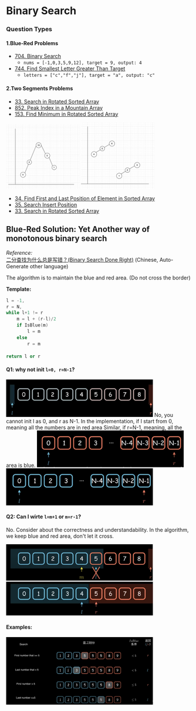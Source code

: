 # Binary Search 

### Question Types
#### 1.Blue-Red Problems
* [704. Binary Search](https://leetcode.com/problems/binary-search/)
  * `nums = [-1,0,3,5,9,12], target = 9, output: 4`
* [744. Find Smallest Letter Greater Than Target](https://leetcode.com/problems/find-smallest-letter-greater-than-target/)
  * `letters = ["c","f","j"], target = "a", output: "c"`

#### 2.Two Segments Problems
* [33. Search in Rotated Sorted Array](https://leetcode.com/problems/search-in-rotated-sorted-array/)
* [852. Peak Index in a Mountain Array](https://leetcode.com/problems/peak-index-in-a-mountain-array/)
* [153. Find Minimum in Rotated Sorted Array](https://leetcode.com/problems/find-minimum-in-rotated-sorted-array/)

<img src="../../../images/7.png" width="200">  <img src="../../../images/8.png" width="200">

* [34. Find First and Last Position of Element in Sorted Array](https://leetcode.com/problems/find-first-and-last-position-of-element-in-sorted-array/)
* [35. Search Insert Position](https://leetcode.com/problems/search-insert-position/)
* [33. Search in Rotated Sorted Array](https://leetcode.com/problems/search-in-rotated-sorted-array/)


## Blue-Red Solution: Yet Another way of monotonous binary search
_Reference:_    
[二分查找为什么总是写错？(Binary Search Done Right)](https://www.youtube.com/watch?v=JuDAqNyTG4g&t=759s)
(Chinese, Auto-Generate other language)

The algorithm is to maintain the blue and red area.
(Do not cross the border)

__Template:__
```cpp
l = -1,
r = N,
while l+1 != r 
    m = l + (r-l)/2
    if IsBlue(m)         
        l = m
    else                
        r = m

return l or r                
```

#### Q1: why not init `l=0, r=N-1`? 
<img src="../../../images/1.png" width="400">
No, you cannot init l as 0, and r as N-1. 
In the implementation, if l start from 0, meaning all the numbers are in red area
Similar, if r=N-1, meaning, all the area is blue. 

<img src="../../../images/3.png" width="400">
<img src="../../../images/4.png" width="400">

#### Q2: Can I wirte `l=m+1` or `m=r-1`?
No. Consider about the correctness and understandability. 
In the algorithm, we keep blue and red area, don't let it cross. 

<img src="../../../images/5.png" width="400">
<img src="../../../images/2.png" width="400">

#### Examples:
<img src="../../../images/6.png" width="400">

